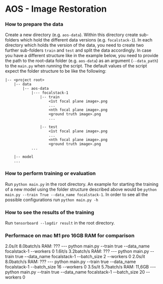 # AOS - Image Restoration

### How to prepare the data

Create a new directory (e.g. `aos-data`). Within this directory create sub-folders which hold the different data
versions (e.g. `focalstack-1`). In each directory which holds the version of the data, you need to create two further
sub-folders `train` and `test` and split the data accordingly. In case you have a different structure like in the
example below, you need to provide the path to the root-data folder (e.g. `aos-data`) as an argument (`--data_path`) to
the `main.py` when running the script. The default values of the script expect the folder structure to be like the
following:

```                           
|-- <project root>     
    |-- data
        |-- aos-data
            |--- focalstack-1
                |-- train
                    <1st focal plane image>.png
                    ...
                    <nth focal plane image>.png
                    <ground truth image>.png
                    ...
                
                |-- test
                    <1st focal plane image>.png
                    ...
                    <nth focal plane image>.png
                    <ground truth image>.png
            ...
                    
    |-- model
    ...
```

### How to perform training or evaluation

Run `python main.py` in the root directory. An example for starting the training of a new model using the folder
structure described above would be  `python main.py --train True --data_name focalstack-1`. In order to see all the possible
configurations run `python main.py -h`

### How to see the results of the training

Run `tensorboard --logdir result` in the root directory.

### Performace on mac M1 pro 16GB RAM for comparison
2.0s/it 8.0batch/s RAM: ???    --- python main.py --train true --data_name focalstack-1 --workers 0 
1.6it/s 3.2batch/s RAM: ???    --- python main.py --train true --data_name focalstack-1 --batch_size 2 --workers 0 
2.0s/it 8.0batch/s RAM: ???    --- python main.py --train true --data_name focalstack-1 --batch_size 16 --workers 0
3.5s/it 5.7batch/s RAM: 11,6GB --- python main.py --train true --data_name focalstack-1 --batch_size 20 --workers 0 